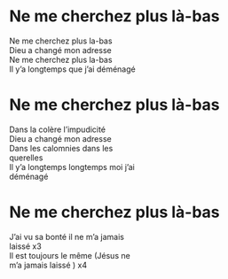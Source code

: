 # Ne me cherchez plus là-bas  
Ne me cherchez plus la-bas  
Dieu a changé mon adresse  
Ne me cherchez plus la-bas  
Il y’a longtemps que j’ai déménagé  

# Ne me cherchez plus là-bas  
Dans la colère l’impudicité  
Dieu a changé mon adresse  
Dans les calomnies dans les  
querelles  
Il y’a longtemps longtemps moi j’ai  
déménagé  

# Ne me cherchez plus là-bas  
J’ai vu sa bonté il ne m’a jamais  
laissé x3  
Il est toujours le même (Jésus ne  
m’a jamais laissé ) x4  
